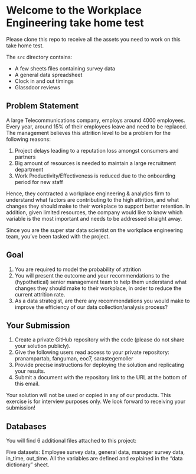 # Welcome to the Workplace Engineering take home test

Please clone this repo to receive all the assets you need to work on this take home test.

The `src` directory contains:

- A few sheets files containing survey data
- A general data spreadsheet
- Clock in and out timings
- Glassdoor reviews

## Problem Statement

A large Telecommunications company, employs around 4000 employees. Every year, around 15% of their employees leave and need to be replaced. The management believes this attrition level to be a problem for the following reasons:

1. Project delays leading to a reputation loss amongst consumers and partners
2. Big amount of resources is needed to maintain a large recruitment department
3. Work Productivity/Effectiveness is reduced due to the onboarding period for new staff

Hence, they contracted a workplace engineering & analytics firm to understand what factors are contributing to the high attrition, and what changes they should make to their workplace to support better retention. In addition, given limited resources, the company would like to know which variable is the most important and needs to be addressed straight away.

Since you are the super star data scientist on the workplace engineering team, you’ve been tasked with the project.

## Goal

1. You are required to model the probability of attrition
2. You will present the outcome and your recommendations to the (hypothetical) senior management team to help them understand what changes they should make to their workplace, in order to reduce the current attrition rate.
3. As a data strategist, are there any recommendations you would make to improve the efficiency of our data collection/analysis process?

## Your Submission

1. Create a private GitHub repository with the code (please do not share your solution publicly).
2. Give the following users read access to your private repository: pranampartab, fanguman, eoc7, sarastegemoller
3. Provide precise instructions for deploying the solution and replicating your results.
4. Submit a document with the repository link to the URL at the bottom of this email.

Your solution will not be used or copied in any of our products. This exercise is for interview purposes only. We look forward to receiving your submission!

## Databases

You will find 6 additional files attached to this project:

Five datasets: Employee survey data, general data, manager survey data, in_time, out_time. All the variables are defined and explained in the “data dictionary” sheet.
